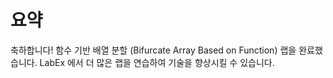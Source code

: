 # 요약

축하합니다! 함수 기반 배열 분할 (Bifurcate Array Based on Function) 랩을 완료했습니다. LabEx 에서 더 많은 랩을 연습하여 기술을 향상시킬 수 있습니다.
